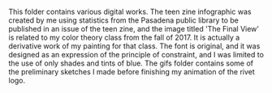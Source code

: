 This folder contains various digital works. The teen zine infographic was created by me using statistics from the Pasadena public library to be published in an issue of the teen zine, and the image titled 'The Final View' is related to my color theory class from the fall of 2017. It is actually a derivative work of my painting for that class. The font is original, and it was designed as an expression of the principle of constraint, and I was limited to the use of only shades and tints of blue.
The gifs folder contains some of the preliminary sketches I made before finishing my animation of the rivet logo.

